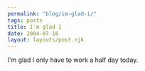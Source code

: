 ```yaml
---
permalink: "blog/im-glad-i/"
tags: posts
title: I'm glad I
date: 2004-07-16
layout: layouts/post.njk
---
```


I'm glad I only have to work a half day today.